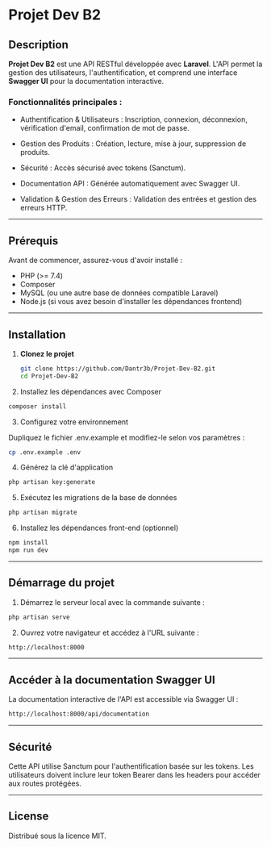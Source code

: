 # Projet Dev B2

## Description

**Projet Dev B2** est une API RESTful développée avec **Laravel**. L'API permet la gestion des utilisateurs, l'authentification, et comprend une interface **Swagger UI** pour la documentation interactive.

### Fonctionnalités principales :

- Authentification & Utilisateurs : Inscription, connexion, déconnexion, vérification d'email, confirmation de mot de passe.

- Gestion des Produits : Création, lecture, mise à jour, suppression de produits.

- Sécurité : Accès sécurisé avec tokens (Sanctum).

- Documentation API : Générée automatiquement avec Swagger UI.

- Validation & Gestion des Erreurs : Validation des entrées et gestion des erreurs HTTP.

---

## Prérequis

Avant de commencer, assurez-vous d'avoir installé :

- PHP (>= 7.4)
- Composer
- MySQL (ou une autre base de données compatible Laravel)
- Node.js (si vous avez besoin d'installer les dépendances frontend)

---

## Installation

1. **Clonez le projet**

   ```bash
   git clone https://github.com/Dantr3b/Projet-Dev-B2.git
   cd Projet-Dev-B2
   ```

2. Installez les dépendances avec Composer

```bash
composer install
```

3. Configurez votre environnement

Dupliquez le fichier .env.example et modifiez-le selon vos paramètres :

```bash
cp .env.example .env
```
4. Générez la clé d'application

```bash
php artisan key:generate
```

5. Exécutez les migrations de la base de données

```bash
php artisan migrate
```
6. Installez les dépendances front-end (optionnel)

```bash
npm install
npm run dev
```

---

## Démarrage du projet
1. Démarrez le serveur local avec la commande suivante :

```bash
php artisan serve
```

2. Ouvrez votre navigateur et accédez à l'URL suivante :

```bash
http://localhost:8000
```

---


## Accéder à la documentation Swagger UI

La documentation interactive de l'API est accessible via Swagger UI :

```bash
http://localhost:8000/api/documentation
```

---

## Sécurité
Cette API utilise Sanctum pour l'authentification basée sur les tokens. Les utilisateurs doivent inclure leur token Bearer dans les headers pour accéder aux routes protégées.

---

## License
Distribué sous la licence MIT.
